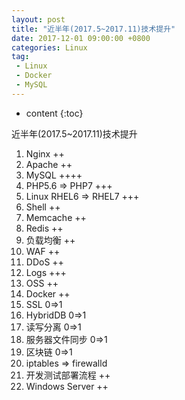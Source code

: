 ```yaml
---
layout: post
title: "近半年(2017.5~2017.11)技术提升"
date: 2017-12-01 09:00:00 +0800 
categories: Linux
tag:
 - Linux
 - Docker
 - MySQL
---
```

* content
{:toc}

近半年(2017.5~2017.11)技术提升

1. Nginx ++
2. Apache ++
4. MySQL ++++
5. PHP5.6 => PHP7 +++
6. Linux RHEL6 => RHEL7 +++
7. Shell ++
7. Memcache ++
8. Redis ++
9. 负载均衡 ++
10. WAF ++
11. DDoS ++
12. Logs  +++
13. OSS  ++
14. Docker ++
15. SSL  0=>1
16. HybridDB  0=>1
17. 读写分离  0=>1
18. 服务器文件同步  0=>1
19. 区块链  0=>1
19. iptables => firewalld
21. 开发测试部署流程  ++
22. Windows Server ++

